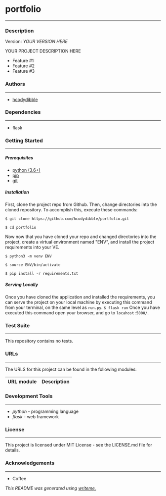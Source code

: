 # portfolio
---
### Description
Version: *YOUR VERSION HERE*

YOUR PROJECT DESCRIPTION HERE
* Feature #1
* Feature #2
* Feature #3

### Authors
---
* [hcodydibble](https://github.com/hcodydibble/portfolio)

### Dependencies
---
* flask

### Getting Started
---
##### *Prerequisites*
* [python (3.6+)](https://www.python.org/downloads/)
* [pip](https://pip.pypa.io/en/stable/)
* [git](https://git-scm.com/)

##### *Installation*
First, clone the project repo from Github. Then, change directories into the cloned repository. To accomplish this, execute these commands:

`$ git clone https://github.com/hcodydibble/portfolio.git`

`$ cd portfolio`

Now now that you have cloned your repo and changed directories into the project, create a virtual environment named "ENV", and install the project requirements into your VE.

`$ python3 -m venv ENV`

`$ source ENV/bin/activate`

`$ pip install -r requirements.txt`
##### *Serving Locally*
Once you have cloned the application and installed the requirements, you can serve the project on your local machine by executing this command from your terminal, on the same level as `run.py`.
`$ flask run`
Once you have executed this command open your browser, and go to `locahost:5000/`.
### Test Suite
---
This repository contains no tests.
### URLs
---
The URLS for this project can be found in the following modules:

| URL module | Description |
|:---:|:---:|

### Development Tools
---
* *python* - programming language
* *flask* - web framework

### License
---
This project is licensed under MIT License - see the LICENSE.md file for details.
### Acknowledgements
---
* Coffee

*This README was generated using [writeme.](https://github.com/chelseadole/write-me)*
